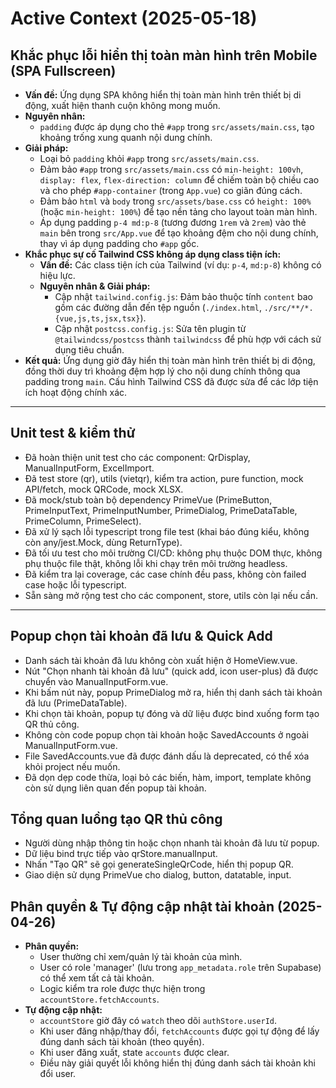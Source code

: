 # Active Context (2025-05-18)

## Khắc phục lỗi hiển thị toàn màn hình trên Mobile (SPA Fullscreen)

- **Vấn đề:** Ứng dụng SPA không hiển thị toàn màn hình trên thiết bị di động, xuất hiện thanh cuộn không mong muốn.
- **Nguyên nhân:**
  - `padding` được áp dụng cho thẻ `#app` trong `src/assets/main.css`, tạo khoảng trống xung quanh nội dung chính.
- **Giải pháp:**
  - Loại bỏ `padding` khỏi `#app` trong `src/assets/main.css`.
  - Đảm bảo `#app` trong `src/assets/main.css` có `min-height: 100vh`, `display: flex`, `flex-direction: column` để chiếm toàn bộ chiều cao và cho phép `#app-container` (trong `App.vue`) co giãn đúng cách.
  - Đảm bảo `html` và `body` trong `src/assets/base.css` có `height: 100%` (hoặc `min-height: 100%`) để tạo nền tảng cho layout toàn màn hình.
  - Áp dụng padding `p-4 md:p-8` (tương đương `1rem` và `2rem`) vào thẻ `main` bên trong `src/App.vue` để tạo khoảng đệm cho nội dung chính, thay vì áp dụng padding cho `#app` gốc.
- **Khắc phục sự cố Tailwind CSS không áp dụng class tiện ích:**
  - **Vấn đề:** Các class tiện ích của Tailwind (ví dụ: `p-4`, `md:p-8`) không có hiệu lực.
  - **Nguyên nhân & Giải pháp:**
    - Cập nhật `tailwind.config.js`: Đảm bảo thuộc tính `content` bao gồm các đường dẫn đến tệp nguồn (`./index.html`, `./src/**/*.{vue,js,ts,jsx,tsx}`).
    - Cập nhật `postcss.config.js`: Sửa tên plugin từ `@tailwindcss/postcss` thành `tailwindcss` để phù hợp với cách sử dụng tiêu chuẩn.
- **Kết quả:** Ứng dụng giờ đây hiển thị toàn màn hình trên thiết bị di động, đồng thời duy trì khoảng đệm hợp lý cho nội dung chính thông qua padding trong `main`. Cấu hình Tailwind CSS đã được sửa để các lớp tiện ích hoạt động chính xác.

---

## Unit test & kiểm thử

- Đã hoàn thiện unit test cho các component: QrDisplay, ManualInputForm, ExcelImport.
- Đã test store (qr), utils (vietqr), kiểm tra action, pure function, mock API/fetch, mock QRCode, mock XLSX.
- Đã mock/stub toàn bộ dependency PrimeVue (PrimeButton, PrimeInputText, PrimeInputNumber, PrimeDialog, PrimeDataTable, PrimeColumn, PrimeSelect).
- Đã xử lý sạch lỗi typescript trong file test (khai báo đúng kiểu, không còn any/jest.Mock, dùng ReturnType<typeof vi.fn>).
- Đã tối ưu test cho môi trường CI/CD: không phụ thuộc DOM thực, không phụ thuộc file thật, không lỗi khi chạy trên môi trường headless.
- Đã kiểm tra lại coverage, các case chính đều pass, không còn failed case hoặc lỗi typescript.
- Sẵn sàng mở rộng test cho các component, store, utils còn lại nếu cần.

---

## Popup chọn tài khoản đã lưu & Quick Add

- Danh sách tài khoản đã lưu không còn xuất hiện ở HomeView.vue.
- Nút "Chọn nhanh tài khoản đã lưu" (quick add, icon user-plus) đã được chuyển vào ManualInputForm.vue.
- Khi bấm nút này, popup PrimeDialog mở ra, hiển thị danh sách tài khoản đã lưu (PrimeDataTable).
- Khi chọn tài khoản, popup tự đóng và dữ liệu được bind xuống form tạo QR thủ công.
- Không còn code popup chọn tài khoản hoặc SavedAccounts ở ngoài ManualInputForm.vue.
- File SavedAccounts.vue đã được đánh dấu là deprecated, có thể xóa khỏi project nếu muốn.
- Đã dọn dẹp code thừa, loại bỏ các biến, hàm, import, template không còn sử dụng liên quan đến popup tài khoản.

## Tổng quan luồng tạo QR thủ công

- Người dùng nhập thông tin hoặc chọn nhanh tài khoản đã lưu từ popup.
- Dữ liệu bind trực tiếp vào qrStore.manualInput.
- Nhấn "Tạo QR" sẽ gọi generateSingleQrCode, hiển thị popup QR.
- Giao diện sử dụng PrimeVue cho dialog, button, datatable, input.

## Phân quyền & Tự động cập nhật tài khoản (2025-04-26)

- **Phân quyền:**
  - User thường chỉ xem/quản lý tài khoản của mình.
  - User có role 'manager' (lưu trong `app_metadata.role` trên Supabase) có thể xem tất cả tài khoản.
  - Logic kiểm tra role được thực hiện trong `accountStore.fetchAccounts`.
- **Tự động cập nhật:**
  - `accountStore` giờ đây có `watch` theo dõi `authStore.userId`.
  - Khi user đăng nhập/thay đổi, `fetchAccounts` được gọi tự động để lấy đúng danh sách tài khoản (theo quyền).
  - Khi user đăng xuất, state `accounts` được clear.
  - Điều này giải quyết lỗi không hiển thị đúng danh sách tài khoản khi đổi user.
